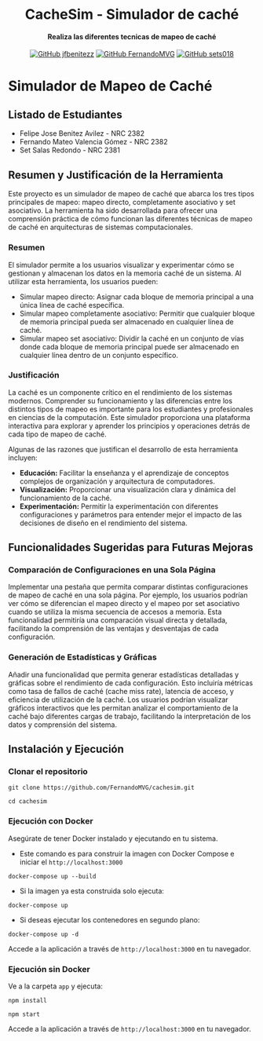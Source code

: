 <div align="center">
  <h1>
    CacheSim - Simulador de caché
  </h1>

<h4>
    Realiza las diferentes tecnicas de mapeo de caché
  </h4>

[![GitHub jfbenitezz](https://img.shields.io/badge/by-fjbenitezz-purple)](https://github.com/fjbenitezz)
[![GitHub FernandoMVG](https://img.shields.io/badge/by-FernandoMVG-blue)](https://github.com/FernandoMVG)
[![GitHub sets018](https://img.shields.io/badge/by-sets018-green)](https://github.com/sets018)

</div>

# Simulador de Mapeo de Caché

## Listado de Estudiantes

- Felipe Jose Benitez Avilez - NRC 2382
- Fernando Mateo Valencia Gómez - NRC 2382
- Set Salas Redondo - NRC 2381

## Resumen y Justificación de la Herramienta

Este proyecto es un simulador de mapeo de caché que abarca los tres tipos principales de mapeo: mapeo directo, completamente asociativo y set asociativo. La herramienta ha sido desarrollada para ofrecer una comprensión práctica de cómo funcionan las diferentes técnicas de mapeo de caché en arquitecturas de sistemas computacionales.

### Resumen

El simulador permite a los usuarios visualizar y experimentar cómo se gestionan y almacenan los datos en la memoria caché de un sistema. Al utilizar esta herramienta, los usuarios pueden:

- Simular mapeo directo: Asignar cada bloque de memoria principal a una única línea de caché específica.
- Simular mapeo completamente asociativo: Permitir que cualquier bloque de memoria principal pueda ser almacenado en cualquier línea de caché.
- Simular mapeo set asociativo: Dividir la caché en un conjunto de vías donde cada bloque de memoria principal puede ser almacenado en cualquier línea dentro de un conjunto específico.

### Justificación

La caché es un componente crítico en el rendimiento de los sistemas modernos. Comprender su funcionamiento y las diferencias entre los distintos tipos de mapeo es importante para los estudiantes y profesionales en ciencias de la computación. Este simulador proporciona una plataforma interactiva para explorar y aprender los principios y operaciones detrás de cada tipo de mapeo de caché.

Algunas de las razones que justifican el desarrollo de esta herramienta incluyen:

- **Educación:** Facilitar la enseñanza y el aprendizaje de conceptos complejos de organización y arquitectura de computadores.
- **Visualización:** Proporcionar una visualización clara y dinámica del funcionamiento de la caché.
- **Experimentación:** Permitir la experimentación con diferentes configuraciones y parámetros para entender mejor el impacto de las decisiones de diseño en el rendimiento del sistema.

## Funcionalidades Sugeridas para Futuras Mejoras

### Comparación de Configuraciones en una Sola Página

Implementar una pestaña que permita comparar distintas configuraciones de mapeo de caché en una sola página. Por ejemplo, los usuarios podrían ver cómo se diferencian el mapeo directo y el mapeo por set asociativo cuando se utiliza la misma secuencia de accesos a memoria. Esta funcionalidad permitiría una comparación visual directa y detallada, facilitando la comprensión de las ventajas y desventajas de cada configuración.

### Generación de Estadísticas y Gráficas

Añadir una funcionalidad que permita generar estadísticas detalladas y gráficas sobre el rendimiento de cada configuración. Esto incluiría métricas como tasa de fallos de caché (cache miss rate), latencia de acceso, y eficiencia de utilización de la caché. Los usuarios podrían visualizar gráficos interactivos que les permitan analizar el comportamiento de la caché bajo diferentes cargas de trabajo, facilitando la interpretación de los datos y comprensión del sistema.

## Instalación y Ejecución

### Clonar el repositorio
```
git clone https://github.com/FernandoMVG/cachesim.git
```
```
cd cachesim
```

### Ejecución con Docker
Asegúrate de tener Docker instalado y ejecutando en tu sistema.

- Este comando es para construir la imagen con Docker Compose e iniciar el `http://localhost:3000`
```
docker-compose up --build
```

- Si la imagen ya esta construida solo ejecuta:
```
docker-compose up
```
- Si deseas ejecutar los contenedores en segundo plano:
```
docker-compose up -d
```

Accede a la aplicación a través de `http://localhost:3000` en tu navegador.

### Ejecución sin Docker
Ve a la carpeta `app` y ejecuta:

```
npm install
```
```
npm start
```
Accede a la aplicación a través de `http://localhost:3000` en tu navegador.

